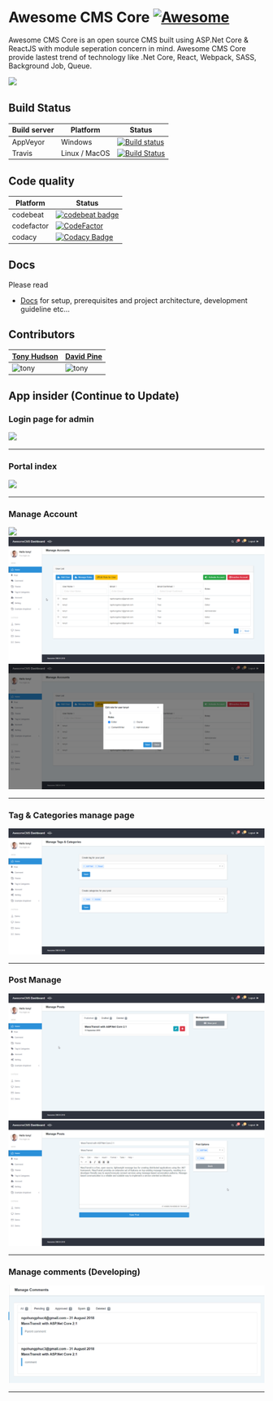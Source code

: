 # Awesome CMS Core [![Awesome](https://cdn.rawgit.com/sindresorhus/awesome/d7305f38d29fed78fa85652e3a63e154dd8e8829/media/badge.svg)](https://github.com/thangchung/awesome-dotnet-core#cms)

Awesome CMS Core is an open source CMS built using ASP.Net Core & ReactJS with module seperation concern in mind.
Awesome CMS Core provide lastest trend of technology like .Net Core, React, Webpack, SASS, Background Job, Queue. 

<img src="img/icon.png" width="150px"/>

## Build Status

| Build server | Platform      | Status                                                                                                                                                 |
| ------------ | ------------- | ------------------------------------------------------------------------------------------------------------------------------------------------------ |
| AppVeyor     | Windows       | [![Build status](https://ci.appveyor.com/api/projects/status/brpoki3qovv7pkab?svg=true)](https://ci.appveyor.com/project/ngohungphuc/awesome-cms-core) |
| Travis       | Linux / MacOS | [![Build Status](https://travis-ci.org/Awesome-CMS-Core/Awesome-CMS-Core.svg?branch=master)](https://travis-ci.org/Awesome-CMS-Core/Awesome-CMS-Core)  |

## Code quality

| Platform   | Status                                                                                                                                                                                                                                                                     |
| ---------- | -------------------------------------------------------------------------------------------------------------------------------------------------------------------------------------------------------------------------------------------------------------------------- |
| codebeat   | [![codebeat badge](https://codebeat.co/badges/eaee1cdf-48da-40dc-96ac-0c2df204a39d)](https://codebeat.co/projects/github-com-awesome-cms-core-awesome-cms-core-master)                                                                                                     |
| codefactor | [![CodeFactor](https://www.codefactor.io/repository/github/awesome-cms-core/awesome-cms-core/badge)](https://www.codefactor.io/repository/github/awesome-cms-core/awesome-cms-core)                                                                                        |
| codacy     | [![Codacy Badge](https://api.codacy.com/project/badge/Grade/5781d47d0e8f499b8a7fbd167105e4f7)](https://www.codacy.com/app/ngohungphuc95/Awesome-CMS-Core?utm_source=github.com&utm_medium=referral&utm_content=Awesome-CMS-Core/Awesome-CMS-Core&utm_campaign=Badge_Grade) |

## Docs

Please read

- [Docs](https://awesome-cms-core.gitbook.io/awesome-cms-core/) for setup, prerequisites and project architecture, development guideline etc...

## Contributors

| [Tony Hudson](https://github.com/ngohungphuc)                  | [David Pine](https://github.com/IEvangelist)                        |
| -------------------------------------------------------------- | ------------------------------------------------------------------- |
| <img src="img/contributors/tony.jpg"  alt="tony" width="150"/> | <img src="img/contributors/davidpine.png" alt="tony" width="150" /> |

## App insider (Continue to Update)

### Login page for admin

<img src="img/login.png"/>

---

### Portal index

<img src="img/portal.png"/>

---

### Manage Account

<img src="img/forgot-pass.png"/>

<img src="img/manage-account.png"/>

<img src="img/edit-role.png"/>

---

### Tag & Categories manage page

<img src="img/tag&cat.png"/>

---

### Post Manage 

<img src="img/post management.png"/>

<img src="img/post detail.png"/>

---

### Manage comments (Developing)
<img src="img/Manage comments.png"/>

---
